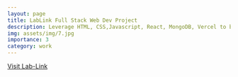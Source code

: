 ```yaml
---
layout: page
title: LabLink Full Stack Web Dev Project
description: Leverage HTML, CSS,Javascript, React, MongoDB, Vercel to build reserach assistant recruitment platform
img: assets/img/7.jpg
importance: 3
category: work
---
```


<a href="https://lab-link.vercel.app/">Visit Lab-Link</a>
